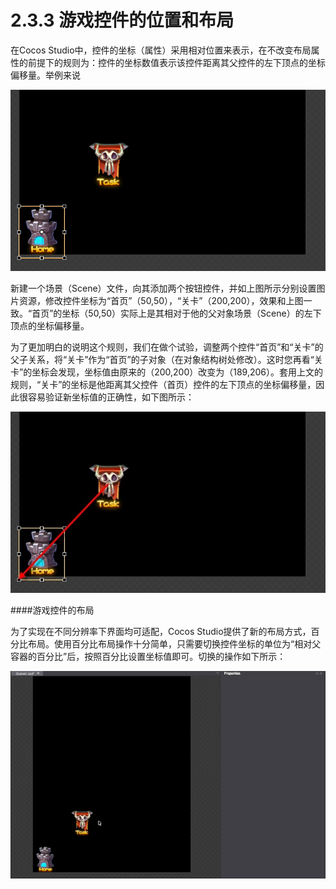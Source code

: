 # 2.3.3 游戏控件的位置和布局


在Cocos Studio中，控件的坐标（属性）采用相对位置来表示，在不改变布局属性的前提下的规则为：控件的坐标数值表示该控件距离其父控件的左下顶点的坐标偏移量。举例来说 

![Image](res/image049.png)

新建一个场景（Scene）文件，向其添加两个按钮控件，并如上图所示分别设置图片资源，修改控件坐标为“首页”（50,50），“关卡”（200,200），效果和上图一致。“首页”的坐标（50,50）实际上是其相对于他的父对象场景（Scene）的左下顶点的坐标偏移量。 

为了更加明白的说明这个规则，我们在做个试验，调整两个控件“首页”和“关卡”的父子关系，将“关卡”作为“首页”的子对象（在对象结构树处修改）。这时您再看“关卡”的坐标会发现，坐标值由原来的（200,200）改变为（189,206）。套用上文的规则，“关卡”的坐标是他距离其父控件（首页）控件的左下顶点的坐标偏移量，因此很容易验证新坐标值的正确性，如下图所示： 

![Image](res/image050.jpg)

####游戏控件的布局

为了实现在不同分辨率下界面均可适配，Cocos Studio提供了新的布局方式，百分比布局。使用百分比布局操作十分简单，只需要切换控件坐标的单位为“相对父容器的百分比”后，按照百分比设置坐标值即可。切换的操作如下所示：

![Image](res/image132.gif)

